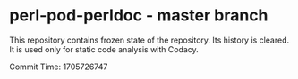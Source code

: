 # perl-pod-perldoc - master branch

This repository contains frozen state of the repository.
Its history is cleared. It is used only for static code
analysis with Codacy.

Commit Time: 1705726747